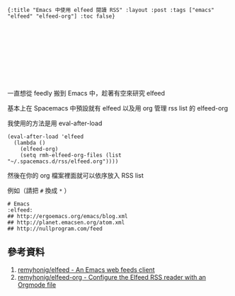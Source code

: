     {:title "Emacs 中使用 elfeed 閱讀 RSS" :layout :post :tags ["emacs" "elfeed" "elfeed-org"] :toc false}


# 　


## 　

一直想從 feedly 搬到 Emacs 中，趁著有空來研究 elfeed

基本上在 Spacemacs 中預設就有 elfeed 以及用 org 管理 rss list 的 elfeed-org

我使用的方法是用 eval-after-load

    (eval-after-load 'elfeed
      (lambda ()
        (elfeed-org)
        (setq rmh-elfeed-org-files (list "~/.spacemacs.d/rss/elfeed.org"))))

然後在你的 org 檔案裡面就可以依序放入 RSS list

例如（請把 `#` 換成 `*` ）

    # Emacs                                                              :elfeed:
    ## http://ergoemacs.org/emacs/blog.xml
    ## http://planet.emacsen.org/atom.xml
    ## http://nullprogram.com/feed


## 參考資料

1.  [remyhonig/elfeed - An Emacs web feeds client](https://github.com/remyhonig/elfeed:)
2.  [remyhonig/elfeed-org - Configure the Elfeed RSS reader with an Orgmode file](https://github.com/remyhonig/elfeed-org)
